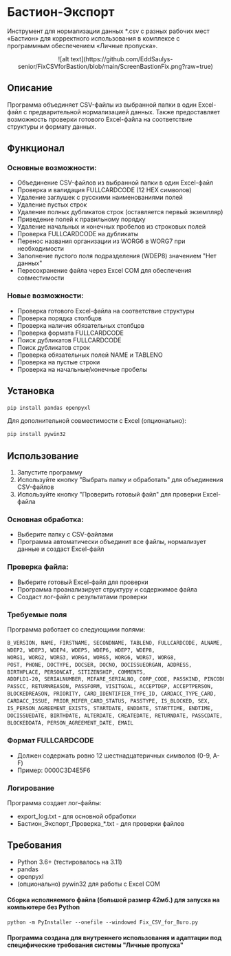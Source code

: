 # Бастион-Экспорт

Инструмент для нормализации данных *.csv с разных рабочих мест «Бастион» для корректного использования в комплексе с программным обеспечением «Личные пропуска».

<center>
![alt text](https://github.com/EddSaulys-senior/FixCSVforBastion/blob/main/ScreenBastionFix.png?raw=true)
</center>

## Описание

Программа объединяет CSV-файлы из выбранной папки в один Excel-файл с предварительной нормализацией данных. Также предоставляет возможность проверки готового Excel-файла на соответствие структуры и формату данных.

## Функционал

### Основные возможности:
- Объединение CSV-файлов из выбранной папки в один Excel-файл
- Проверка и валидация FULLCARDCODE (12 HEX символов)
- Удаление заглушек с русскими наименованиями полей
- Удаление пустых строк
- Удаление полных дубликатов строк (оставляется первый экземпляр)
- Приведение полей к правильному порядку
- Удаление начальных и конечных пробелов из строковых полей
- Проверка FULLCARDCODE на дубликаты
- Перенос названия организации из WORG6 в WORG7 при необходимости
- Заполнение пустого поля подразделения (WDEP8) значением "Нет данных"
- Пересохранение файла через Excel COM для обеспечения совместимости

### Новые возможности:
- Проверка готового Excel-файла на соответствие структуры
- Проверка порядка столбцов
- Проверка наличия обязательных столбцов
- Проверка формата FULLCARDCODE
- Поиск дубликатов FULLCARDCODE
- Поиск дубликатов строк
- Проверка обязательных полей NAME и TABLENO
- Проверка на пустые строки
- Проверка на начальные/конечные пробелы

## Установка

```bash
pip install pandas openpyxl
```
Для дополнительной совместимости с Excel (опционально):
```bash
pip install pywin32
```
## Использование
1. Запустите программу
2. Используйте кнопку "Выбрать папку и обработать" для объединения CSV-файлов
3. Используйте кнопку "Проверить готовый файл" для проверки Excel-файла

### Основная обработка:

 - Выберите папку с CSV-файлами
 - Программа автоматически объединит все файлы, нормализует данные и создаст Excel-файл
### Проверка файла:
 - Выберите готовый Excel-файл для проверки
 - Программа проанализирует структуру и содержимое файла
 - Создаст лог-файл с результатами проверки
### Требуемые поля

Программа работает со следующими полями:

``` bash
B_VERSION, NAME, FIRSTNAME, SECONDNAME, TABLENO, FULLCARDCODE, ALNAME,
WDEP2, WDEP3, WDEP4, WDEP5, WDEP6, WDEP7, WDEP8,
WORG1, WORG2, WORG3, WORG4, WORG5, WORG6, WORG7, WORG8,
POST, PHONE, DOCTYPE, DOCSER, DOCNO, DOCISSUEORGAN, ADDRESS,
BIRTHPLACE, PERSONCAT, SITIZENSHIP, COMMENTS,
ADDFLD1-20, SERIALNUMBER, MIFARE_SERIALNO, CORP_CODE, PASSKIND, PINCODE, PS_COMMENT,
PASSCC, RETURNREASON, PASSFORM, VISITGOAL, ACCEPTDEP, ACCEPTPERSON,
BLOCKEDREASON, PRIORITY, CARD_IDENTIFIER_TYPE_ID, CARDACC_TYPE_CARD,
CARDACC_ISSUE, PRIOR_MIFER_CARD_STATUS, PASSTYPE, IS_BLOCKED, SEX,
IS_PERSON_AGREEMENT_EXISTS, STARTDATE, ENDDATE, STARTTIME, ENDTIME,
DOCISSUEDATE, BIRTHDATE, ALTERDATE, CREATEDATE, RETURNDATE, PASSCDATE,
BLOCKEDDATA, PERSON_AGREEMENT_DATE, EMAIL
```

### Формат FULLCARDCODE
 - Должен содержать ровно 12 шестнадцатеричных символов (0-9, A-F)
 - Пример: 0000C3D4E5F6
### Логирование
Программа создает лог-файлы:
 - export_log.txt - для основной обработки
 - Бастион_Экспорт_Проверка_*.txt - для проверки файлов
## Требования
 - Python 3.6+ (тестировалось на 3.11)
 - pandas
 - openpyxl
 - (опционально) pywin32 для работы с Excel COM

#### Сборка исполняемого файла (большой размер 42мб.) для запуска на компьютере без Python

```
python -m PyInstaller --onefile --windowed Fix_CSV_for_Buro.py
```

#### Программа создана для внутреннего использования и адаптации под специфические требования системы "Личные пропуска"
